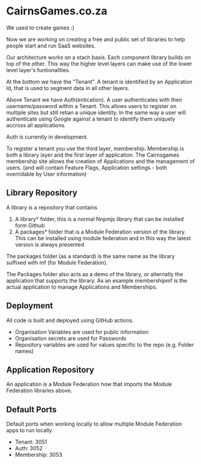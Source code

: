 # CairnsGames.co.za

We used to create games :)

Now we are working on creating a free and public set of libraries to help people start and run SaaS websites. 

Our architecture works on a stach basis. Each component library builds on top of the other. This way the higher level layers can make use of the lower level layer's funtionalities.

At the bottom we have the "Tenant". A tenant is identified by an Application Id, that is used to segment data in all other layers.

Above Tenant we have Auth(entication). A user authenticates with their username/password within a Tenant. This allows users to register on multiple sites but still retian a unique identity. In the same way a user will authenticate using Google against a tenant to identify them uniquely accross all applications.

Auth is currently in development.

To register a tenant you use the third layer, membership. Membership is both a library layer and the first layer of application. The Cairnsgames membership site allows the creation of Applications and the management of users. (and will contain Feature Flags, Application settings - both overridable by User information)

## Library Repository

A library is a repository that contains

1. A library\* folder, this is a normal Nnpmjs library that can be installed form Github
2. A packages\* folder that is a Module Federation version of the library. This can be installed using module federation and in this way the latest version is always presented

The packages folder (as a standard) is the same name as the library suffixed with mf (for Module Federation).

The Packages folder also acts as a demo of the library, or alternatly the application that supports the library. As an example membershipmf is the actual application to manage Applications and Memberships.

## Deployment

All code is built and deployed using GitHub actions.

- Organisation Variables are used for public information
- Organisation secrets are used for Passwords
- Repository variables are used for values specific to the repo (e.g. Folder names) 

## Application Repository

An application is a Module Federation how that imports the Module Federation libraries above.

## Default Ports

Default ports when working locally to allow multiple Module Federation apps to run locally.

- Tenant: 3051
- Auth: 3052
- Membership: 3053
